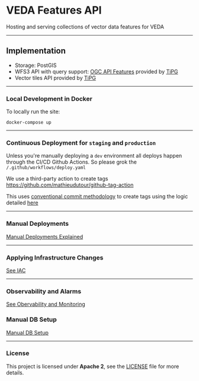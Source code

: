 # VEDA Features API

Hosting and serving collections of vector data features for VEDA

---

## Implementation

* Storage: PostGIS
* WFS3 API with query support: [OGC API Features](https://ogcapi.ogc.org/features/) provided by [TiPG](https://github.com/developmentseed/tipg)
* Vector tiles API provided by [TiPG](https://github.com/developmentseed/tipg)

---

### Local Development in Docker

To locally run the site:

`docker-compose up`

---

### Continuous Deployment for `staging` and `production`

Unless you're manually deploying a `dev` environment all deploys happen through the CI/CD Github Actions. So please
grok the `/.github/workflows/deploy.yaml`

We use a third-party action to create tags https://github.com/mathieudutour/github-tag-action

This uses [conventional commit methodology](https://www.conventionalcommits.org/en/v1.0.0/) to create tags using the logic detailed [here](https://github.com/mathieudutour/github-tag-action#bumping)

---

### Manual Deployments 

[Manual Deployments Explained](./docs/DEPLOYDETAILED.md)

--- 

### Applying Infrastructure Changes 

[See IAC](./docs/IACHOWTO.md)

---

### Observability and Alarms

[See Obervability and Monitoring](./docs/OBSERVABILITY.md)


### Manual DB Setup

[Manual DB Setup](./docs/MANUALDBSETUP.md)

---

### License
This project is licensed under **Apache 2**, see the [LICENSE](LICENSE) file for more details.

